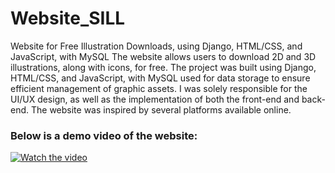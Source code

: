 # Website_SILL
 Website for Free Illustration Downloads, using Django, HTML/CSS, and JavaScript, with MySQL
 The website allows users to download 2D and 3D illustrations, along with icons, for free. The project was built using Django, HTML/CSS, and JavaScript, with MySQL used for data storage to ensure efficient management of graphic assets.
 I was solely responsible for the UI/UX design, as well as the implementation of both the front-end and back-end. The website was inspired by several platforms available online.
### Below is a demo video of the website:
[![Watch the video](https://img.youtube.com/vi/DJ44fToi1tE/maxresdefault.jpg)](https://youtu.be/DJ44fToi1tE)
